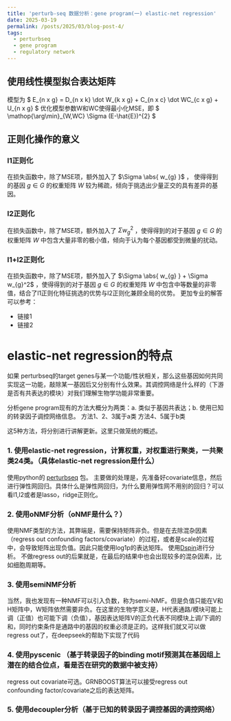 ```yaml
---
title: 'perturb-seq 数据分析：gene program(一) elastic-net regression'
date: 2025-03-19
permalink: /posts/2025/03/blog-post-4/
tags:
  - perturbseq
  - gene program
  - regulatory network
---
```

## 使用线性模型拟合表达矩阵
模型为 $ E_{n x g} = D_{n x k} \dot W_{k x g} + C_{n x c} \dot WC_{c x g} + U_{n x g} $ 
优化模型参数W和WC使得最小化MSE，即 $ \mathop{\arg\min}_{W,WC}  \Sigma (E-\hat{E})^{2} $ 


## 正则化操作的意义
### l1正则化
在损失函数中，除了MSE项，额外加入了 $\Sigma \abs{ w_{g} }$ ， 使得得到的基因 $g\in G$ 的权重矩阵 $W$ 较为稀疏，倾向于挑选出少量正交的具有差异的基因。
### l2正则化
在损失函数中，除了MSE项，额外加入了 $\Sigma w_{g}^2$ ，使得得到的对于基因 $g\in G$ 的权重矩阵 $W$ 中包含大量非零的极小值，倾向于认为每个基因都受到微量的扰动。
### l1+l2正则化
在损失函数中，除了MSE项，额外加入了 $\Sigma  \abs{ w_{g} } + \Sigma w_{g}^2$ ，使得得到的对于基因 $g\in G$ 的权重矩阵 $W$ 中包含中等数量的非零值，结合了l1正则化特征挑选的优势与l2正则化兼顾全局的优势。
更加专业的解答可以参考：
 * 链接1
 * 链接2
# elastic-net regression的特点

如果 perturbseq的target genes与某一个功能/性状相关，那么这些基因如何共同实现这一功能，敲除某一基因后又分别有什么效果。其调控网络是什么样的（下游是否有共表达的模块）对我们理解生物学功能非常重要。

分析gene program现有的方法大概分为两类：a. 类似于基因共表达；b. 使用已知的转录因子调控网络信息。
方法1、2、3属于a类
方法4、5属于b类

这5种方法，将分别进行讲解更新。这里只做笼统的概述。


### 1. 使用elastic-net regression，计算权重，对权重进行聚类，一共聚类24类。（具体elastic-net regression是什么）
使用python的 [perturbseq](https://github.com/klarman-cell-observatory/perturbseq) 包。
主要做的处理是，先准备好covariate信息，然后进行弹性网回归。具体什么是弹性网回归，为什么要用弹性网不用别的回归？可以看l1,l2或者是lasso，ridge正则化。


### 2. 使用oNMF分析（oNMF是什么？）
使用NMF类型的方法，其弊端是，需要保持矩阵非负。但是在去除混杂因素（regress out confounding factors/covariate）的过程，或者是scale的过程中，会导致矩阵出现负值。因此只能使用log1p的表达矩阵。
使用[Dspin](https://github.com/JialongJiang/DSPIN)进行分析。
不做regress out的后果就是，在最后的结果中也会出现较多的混杂因素，比如细胞周期等。


### 3. 使用semiNMF分析
当然，我也发现有一种NMF可以引入负数，称为semi-NMF。但是负值只能在V和H矩阵中，W矩阵依然需要非负。在这里的生物学意义是，H代表通路/模块可能上调（正值）也可能下调（负值），基因表达矩阵V的正负代表不同模块上调/下调的和，同时约束条件是通路中的基因的权重必须是正的。这样我们就又可以做regress out了，在deepseek的帮助下实现了代码


### 4. 使用pyscenic （基于转录因子的binding motif预测其在基因组上潜在的结合位点，看是否在研究的数据中被支持）
regress out covariate可选。GRNBOOST算法可以接受regress out confounding factor/covariate之后的表达矩阵。


### 5. 使用decoupler分析（基于已知的转录因子调控基因的调控网络）



